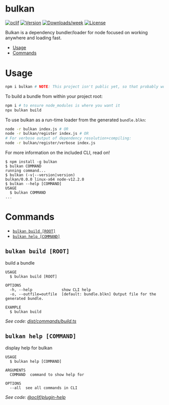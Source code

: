 # bulkan

[![oclif](https://img.shields.io/badge/cli-oclif-brightgreen.svg)](https://oclif.io)
[![Version](https://img.shields.io/npm/v/bulkan.svg)](https://npmjs.org/package/bulkan)
[![Downloads/week](https://img.shields.io/npm/dw/bulkan.svg)](https://npmjs.org/package/bulkan)
[![License](https://img.shields.io/npm/l/bulkan.svg)](https://github.com/A-lxe/bulkan/blob/master/package.json)

Bulkan is a dependency bundler/loader for node focused on working anywhere and loading fast.

<!-- toc -->

- [Usage](#usage)
- [Commands](#commands)

<!-- tocstop -->

# Usage

```sh
npm i bulkan # NOTE: This project isn't public yet, so that probably won't work
```

To build a bundle from within your project root:

```sh
npm i # to ensure node_modules is where you want it
npx bulkan build
```

To use bulkan as a run-time loader from the generated `bundle.blkn`:

```sh
node -r bulkan index.js # OR
node -r bulkan/register index.js # OR
# For verbose output of dependency resolution+compiling:
node -r bulkan/register/verbose index.js
```

For more information on the included CLI, read on!

<!-- usage -->

```sh-session
$ npm install -g bulkan
$ bulkan COMMAND
running command...
$ bulkan (-v|--version|version)
bulkan/0.0.0 linux-x64 node-v12.2.0
$ bulkan --help [COMMAND]
USAGE
  $ bulkan COMMAND
...
```

<!-- usagestop -->

# Commands

<!-- commands -->

- [`bulkan build [ROOT]`](#bulkan-build-root)
- [`bulkan help [COMMAND]`](#bulkan-help-command)

## `bulkan build [ROOT]`

build a bundle

```
USAGE
  $ bulkan build [ROOT]

OPTIONS
  -h, --help             show CLI help
  -o, --outfile=outfile  [default: bundle.blkn] Output file for the generated bundle.

EXAMPLE
  $ bulkan build
```

_See code: [dist/commands/build.ts](https://github.com/A-lxe/bulkan/blob/v0.0.0/dist/commands/build.ts)_

## `bulkan help [COMMAND]`

display help for bulkan

```
USAGE
  $ bulkan help [COMMAND]

ARGUMENTS
  COMMAND  command to show help for

OPTIONS
  --all  see all commands in CLI
```

_See code: [@oclif/plugin-help](https://github.com/oclif/plugin-help/blob/v2.2.0/src/commands/help.ts)_

<!-- commandsstop -->

